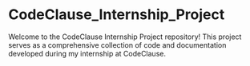 # CodeClause_Internship_Project
Welcome to the CodeClause Internship Project repository! This project serves as a comprehensive collection of code and documentation developed during my internship at CodeClause.
